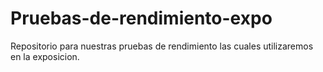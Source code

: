 # Pruebas-de-rendimiento-expo
Repositorio para nuestras pruebas de rendimiento las cuales utilizaremos en la exposicion.
